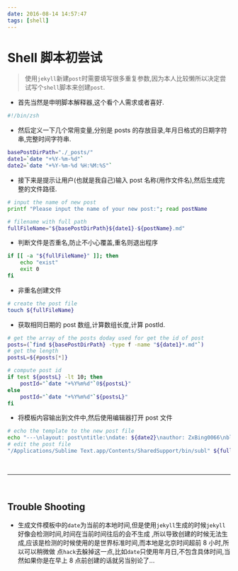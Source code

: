 ```yaml
---
date: 2016-08-14 14:57:47
tags: [shell]
---
```


# Shell 脚本初尝试

> 使用`jekyll`新建`post`时需要填写很多重复参数,因为本人比较懒所以决定尝试写个`shell`脚本来创建`post`.

-   首先当然是申明脚本解释器,这个看个人需求或者喜好.

```sh
#!/bin/zsh
```

-   然后定义一下几个常用变量,分别是 posts 的存放目录,年月日格式的日期字符串,完整时间字符串.

```sh
basePostDirPath="./_posts/"
date1=`date "+%Y-%m-%d"`
date2=`date "+%Y-%m-%d %H:%M:%S"`
```

-   接下来是提示让用户(也就是我自己)输入 post 名称(用作文件名),然后生成完整的文件路径.

```sh
# input the name of new post
printf "Please input the name of your new post:"; read postName

# filename with full path
fullFileName="${basePostDirPath}${date1}-${postName}.md"
```

-   判断文件是否重名,防止不小心覆盖,重名则退出程序

```sh
if [[ -a "${fullFileName}" ]]; then
    echo "exist"
    exit 0
fi
```

-   非重名创建文件

```sh
# create the post file
touch ${fullFileName}
```

-   获取相同日期的 post 数组,计算数组长度,计算 postId.

```sh
# get the array of the posts doday used for get the id of post
posts=(`find ${basePostDirPath} -type f -name "${date1}*.md"`)
# get the length
postsL=${#posts[*]}

# compute post id
if test ${postsL} -lt 10; then
    postId="`date "+%Y%m%d"`0${postsL}"
else
    postId="`date "+%Y%m%d"`${postsL}"
fi
```

-   将模板内容输出到文件中,然后使用编辑器打开 post 文件

```sh
# echo the template to the new post file
echo "---\nlayout: post\ntitle:\ndate: ${date2}\nauthor: ZxBing0066\nblogid: ${postId}\ncategories: \ntags: \n---" > ${fullFileName}
# edit the post file
"/Applications/Sublime Text.app/Contents/SharedSupport/bin/subl" ${fullFileName}
```

<br/>

---

<br/>

## Trouble Shooting

-   生成文件模板中的`date`为当前的本地时间,但是使用`jekyll`生成的时候`jekyll`好像会检测时间,时间在当前时间往后的会不生成
    ,所以导致创建的时候无法生成,应该是检测的时候使用的是世界标准时间,而本地是北京时间超前 8 小时,所以可以稍微做
    点`hack`去躲掉这一点,比如`date`只使用年月日,不包含具体时间,当然如果你是在早上 8 点前创建的话就另当别论了...

